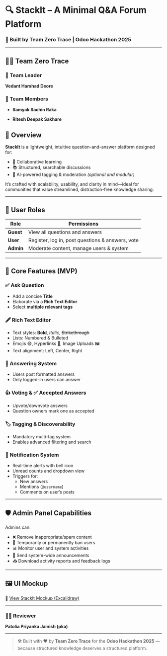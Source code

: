 # 🔍 StackIt – A Minimal Q&A Forum Platform  
### 🚀 Built by **Team Zero Trace** | Odoo Hackathon 2025

---

## 👨‍💻 Team Zero Trace

### 👑 Team Leader  
**Vedant Harshad Deore**  

### 👥 Team Members  
- **Samyak Sachin Raka**  

- **Ritesh Deepak Sakhare**  


## 🧠 Overview

**StackIt** is a lightweight, intuitive question-and-answer platform designed for:
- 🤝 Collaborative learning  
- 📚 Structured, searchable discussions  
- 🤖 AI-powered tagging & moderation *(optional and modular)*

It’s crafted with scalability, usability, and clarity in mind—ideal for communities that value streamlined, distraction-free knowledge sharing.

---

## 👥 User Roles

| Role       | Permissions                                         |
|------------|-----------------------------------------------------|
| **Guest**  | View all questions and answers                      |
| **User**   | Register, log in, post questions & answers, vote    |
| **Admin**  | Moderate content, manage users & system             |

---

## 🔧 Core Features (MVP)

### ✅ Ask Question
- Add a concise **Title**
- Elaborate via a **Rich Text Editor**
- Select **multiple relevant tags**

### 🖋️ Rich Text Editor
- Text styles: **Bold**, *Italic*, ~~Strikethrough~~  
- Lists: Numbered & Bulleted  
- Emojis 😄, Hyperlinks 🔗, Image Uploads 🖼️  
- Text alignment: Left, Center, Right

### 💬 Answering System
- Users post formatted answers
- Only logged-in users can answer

### 👍 Voting & ✅ Accepted Answers
- Upvote/downvote answers
- Question owners mark one as accepted

### 🏷️ Tagging & Discoverability
- Mandatory multi-tag system
- Enables advanced filtering and search

### 🔔 Notification System
- Real-time alerts with bell icon  
- Unread counts and dropdown view  
- Triggers for:
  - New answers
  - Mentions (`@username`)
  - Comments on user’s posts

---

## 🛡️ Admin Panel Capabilities

Admins can:
- ❌ Remove inappropriate/spam content
- 🚫 Temporarily or permanently ban users
- 📊 Monitor user and system activities
- 📢 Send system-wide announcements
- 📥 Download activity reports and feedback logs

---

## 🖼️ UI Mockup

🔗 [View StackIt Mockup (Excalidraw)](https://link.excalidraw.com/l/65VNwvy7c4X/8bM86GXnnUN)

---

### 🧑‍⚖️ Reviewer  
**Patolia Priyanka Jainish (pka)**

---

> 🛠️ Built with ❤️ by **Team Zero Trace** for the **Odoo Hackathon 2025** —  
> because structured knowledge deserves a structured platform.
